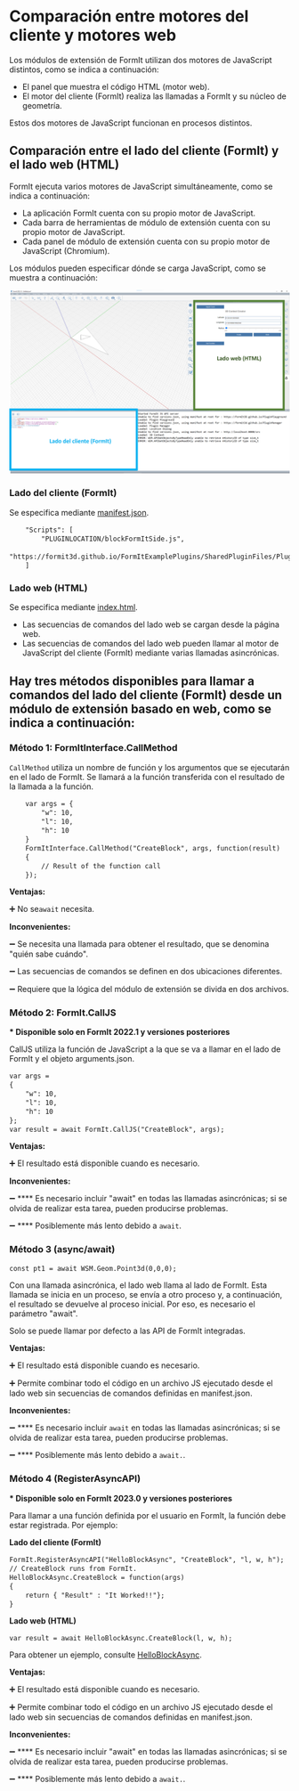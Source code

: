 # Comparación entre motores del cliente y motores web

Los módulos de extensión de FormIt utilizan dos motores de JavaScript distintos, como se indica a continuación:&#x20;

* El panel que muestra el código HTML (motor web).
* El motor del cliente (FormIt) realiza las llamadas a FormIt y su núcleo de geometría.&#x20;

Estos dos motores de JavaScript funcionan en procesos distintos.

## **Comparación entre el lado del cliente (FormIt) y el lado web (HTML)**

FormIt ejecuta varios motores de JavaScript simultáneamente, como se indica a continuación:

* La aplicación FormIt cuenta con su propio motor de JavaScript.
* Cada barra de herramientas de módulo de extensión cuenta con su propio motor de JavaScript.
* Cada panel de módulo de extensión cuenta con su propio motor de JavaScript (Chromium).

Los módulos pueden especificar dónde se carga JavaScript, como se muestra a continuación:

![](../../../.gitbook/assets/d14.png)

### Lado del cliente (FormIt)

Se especifica mediante [manifest.json](https://github.com/FormIt3D/FormItExamplePlugins/blob/master/HelloBlockAsync/v23\_0/manifest.json#L8).

```
    "Scripts": [
        "PLUGINLOCATION/blockFormItSide.js",
        "https://formit3d.github.io/FormItExamplePlugins/SharedPluginFiles/PluginUtils18_0.js"
    ]

```

### Lado web (HTML)

Se especifica mediante [ index.html](https://github.com/FormIt3D/FormItExamplePlugins/blob/master/HelloBlockAsync/v23\_0/index.html#L7).

* Las secuencias de comandos del lado web se cargan desde la página web.
* Las secuencias de comandos del lado web pueden llamar al motor de JavaScript del cliente (FormIt) mediante varias llamadas asincrónicas.

## Hay tres métodos disponibles para llamar a comandos del lado del cliente (FormIt) desde un módulo de extensión basado en web, como se indica a continuación:

### Método 1: FormItInterface.CallMethod

`CallMethod` utiliza un nombre de función y los argumentos que se ejecutarán en el lado de FormIt. Se llamará a la función transferida con el resultado de la llamada a la función.

```
    var args = {
        "w": 10,
        "l": 10,
        "h": 10
    }
    FormItInterface.CallMethod("CreateBlock", args, function(result)
    {
        // Result of the function call
    });
```

**Ventajas:**&#x20;

➕ No se`await` necesita.&#x20;

**Inconvenientes:**&#x20;

➖ Se necesita una llamada para obtener el resultado, que se denomina "quién sabe cuándo".&#x20;

➖ Las secuencias de comandos se definen en dos ubicaciones diferentes.&#x20;

➖ Requiere que la lógica del módulo de extensión se divida en dos archivos.

### **Método 2: FormIt.CallJS**&#x20;

**\* Disponible solo en FormIt 2022.1 y versiones posteriores**

CallJS utiliza la función de JavaScript a la que se va a llamar en el lado de FormIt y el objeto arguments.json.

```
var args =
{
    "w": 10,
    "l": 10,
    "h": 10
};
var result = await FormIt.CallJS("CreateBlock", args);

```

**Ventajas:**&#x20;

➕ El resultado está disponible cuando es necesario.

**Inconvenientes:**&#x20;

➖ **** Es necesario incluir "await" en todas las llamadas asincrónicas; si se olvida de realizar esta tarea, pueden producirse problemas.

➖ **** Posiblemente más lento debido a `await`.

### **Método 3 (async/await)**

```
const pt1 = await WSM.Geom.Point3d(0,0,0);
```

Con una llamada asincrónica, el lado web llama al lado de FormIt. Esta llamada se inicia en un proceso, se envía a otro proceso y, a continuación, el resultado se devuelve al proceso inicial. Por eso, es necesario el parámetro "await".&#x20;

Solo se puede llamar por defecto a las API de FormIt integradas.

**Ventajas:**&#x20;

➕ El resultado está disponible cuando es necesario.&#x20;

➕ Permite combinar todo el código en un archivo JS ejecutado desde el lado web sin secuencias de comandos definidas en manifest.json.

**Inconvenientes:**&#x20;

➖ **** Es necesario incluir `await` en todas las llamadas asincrónicas; si se olvida de realizar esta tarea, pueden producirse problemas.&#x20;

➖ **** Posiblemente más lento debido a `await.`.

### Método 4 (RegisterAsyncAPI)&#x20;

**\* Disponible solo en FormIt 2023.0 y versiones posteriores**&#x20;

Para llamar a una función definida por el usuario en FormIt, la función debe estar registrada. Por ejemplo:&#x20;

**Lado del cliente (FormIt)**

```
FormIt.RegisterAsyncAPI("HelloBlockAsync", "CreateBlock", "l, w, h");
// CreateBlock runs from FormIt.
HelloBlockAsync.CreateBlock = function(args)
{
    return { "Result" : "It Worked!!"};
}
```

**Lado web (HTML)**

```
var result = await HelloBlockAsync.CreateBlock(l, w, h);
```

Para obtener un ejemplo, consulte [HelloBlockAsync](https://github.com/FormIt3D/FormItExamplePlugins/tree/master/HelloBlockAsync/v23\_0).

**Ventajas:**&#x20;

➕ El resultado está disponible cuando es necesario.&#x20;

➕ Permite combinar todo el código en un archivo JS ejecutado desde el lado web sin secuencias de comandos definidas en manifest.json.

**Inconvenientes:**&#x20;

➖ **** Es necesario incluir "await" en todas las llamadas asincrónicas; si se olvida de realizar esta tarea, pueden producirse problemas.&#x20;

➖ **** Posiblemente más lento debido a `await.`.

##
